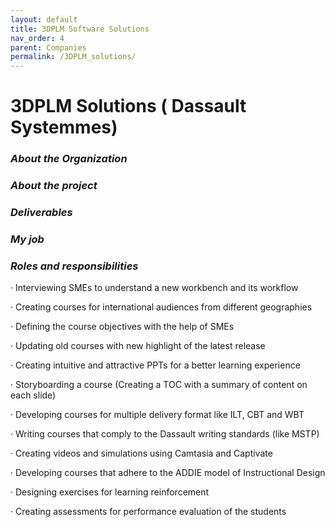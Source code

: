 ```yaml
---
layout: default
title: 3DPLM Software Solutions
nav_order: 4
parent: Companies
permalink: /3DPLM_solutions/
---
```

# 3DPLM Solutions ( Dassault Systemmes)

### ***About the Organization***

### ***About the project***

### ***Deliverables***

### ***My job***

### ***Roles and responsibilities***

·         Interviewing SMEs to understand a new workbench and its workflow

·         Creating courses for international audiences from different geographies

·         Defining the course objectives with the help of SMEs

·         Updating old courses with new highlight of the latest release

·         Creating intuitive and attractive PPTs for a better learning experience

·         Storyboarding a course (Creating a TOC with a summary of content on each slide)

·         Developing courses for multiple delivery format like ILT, CBT and WBT

·         Writing courses that comply to the Dassault writing standards (like MSTP)

·         Creating videos and simulations using Camtasia and Captivate

·         Developing courses that adhere to the ADDIE model of Instructional Design

·         Designing exercises for learning reinforcement

·         Creating assessments for performance evaluation of the students
